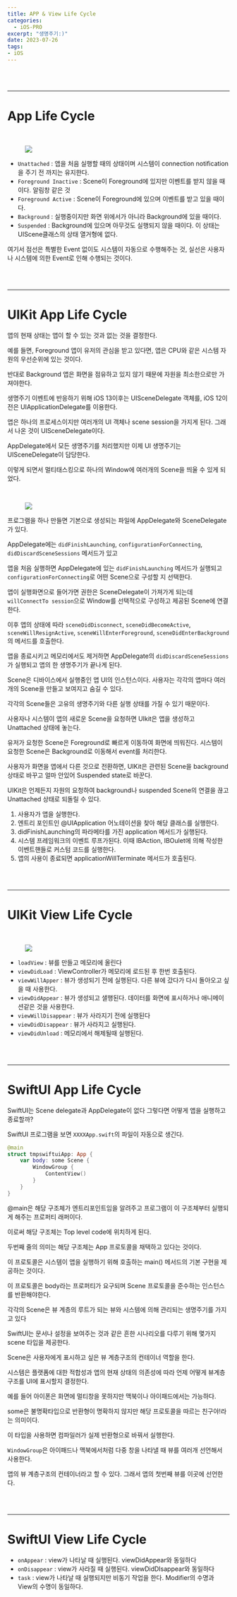 ```yaml
---
title: APP & View Life Cycle
categories:
  - iOS-PRO
excerpt: "생명주기:)"
date: 2023-07-26
tags:
- iOS
---
```




<br />
<br />

---

# App Life Cycle

<br />

<figure>
	<a href="https://github.com/dq-QQQ/dq-QQQ.github.io/assets/79088896/fa961b2a-4b21-4e9b-82ee-a86a0538b23d">
		<img src="https://github.com/dq-QQQ/dq-QQQ.github.io/assets/79088896/fa961b2a-4b21-4e9b-82ee-a86a0538b23d" class="w8" />
	</a>
</figure>

* `Unattached` : 앱을 처음 실행할 때의 상태이며 시스템이 connection notification을 주기 전 까지는 유지한다.
* `Foreground Inactive` : Scene이 Foreground에 있지만 이벤트를 받지 않을 때이다. 알림창 같은 것
* `Foreground Active` : Scene이 Foreground에 있으며 이벤트를 받고 있을 때이다.
* `Background` : 실행중이지만 화면 위에서가 아니라 Background에 있을 때이다.
* `Suspended` : Background에 있으며 아무것도 실행되지 않을 때이다. 이 상태는 UIScene클래스의 상태 열거형에 없다.

여기서 점선은 특별한 Event 없이도 시스템이 자동으로 수행해주는 것, 실선은 사용자나 시스템에 의한 Event로 인해 수행되는 것이다.


<br />
<br />

---

# UIKit App Life Cycle

앱의 현재 상태는 앱이 할 수 있는 것과 없는 것을 결정한다.

예를 들면, Foreground 앱이 유저의 관심을 받고 있다면, 앱은 CPU와 같은 시스템 자원의 우선순위에 있는 것이다.

반대로 Background 앱은 화면을 점유하고 있지 않기 때문에 자원을 최소한으로만 가져야한다.

생명주기 이벤트에 반응하기 위해 iOS 13이후는 UISceneDelegate 객체를, iOS 12이전은 UIApplicationDelegate를 이용한다.

앱은 하나의 프로세스이지만 여러개의 UI 객체나 scene session을 가지게 된다. 그래서 나온 것이 UISceneDelegate이다.

AppDelegate에서 모든 생명주기를 처리했지만 이제 UI 생명주기는 UISceneDelegate이 담당한다.

이렇게 되면서 멀티태스킹으로 하나의 Window에 여러개의 Scene을 띄울 수 있게 되었다.

<br />

<figure>
	<a href="https://github.com/dq-QQQ/dq-QQQ.github.io/assets/79088896/db2e823b-186e-4728-ad3c-373e5ebf76c5">
		<img src="https://github.com/dq-QQQ/dq-QQQ.github.io/assets/79088896/db2e823b-186e-4728-ad3c-373e5ebf76c5" class="w8" />
	</a>
</figure>

프로그램을 하나 만들면 기본으로 생성되는 파일에 AppDelegate와 SceneDelegate가 있다.

AppDelegate에는 `didFinishLaunching`, `configurationForConnecting`, `didDiscardSceneSessions` 메서드가 있고

앱을 처음 실행하면 AppDelegate에 있는 `didFinishLaunching` 메서드가 실행되고 `configurationForConnecting`로 어떤 Scene으로 구성할 지 선택한다.

앱이 실행화면으로 들어가면 권한은 SceneDelegate이 가져가게 되는데 `willConnectTo session`으로 Window를 선택적으로 구성하고 제공된 Scene에 연결한다.

이후 앱의 상태에 따라 `sceneDidDisconnect`, `sceneDidBecomeActive`, `sceneWillResignActive`, `sceneWillEnterForeground`, `sceneDidEnterBackground`의 메서드를 호출한다.

앱을 종료시키고 메모리에서도 제거하면 AppDelegate의 `didDiscardSceneSessions`가 실행되고 앱의 한 생명주기가 끝나게 된다.

Scene은 디바이스에서 실행중인 앱 UI의 인스턴스이다. 사용자는 각각의 앱마다 여러개의 Scene을 만들고 보여지고 숨길 수 있다.

각각의 Scene들은 고유의 생명주기와 다른 실행 상태를 가질 수 있기 때문이다.

사용자나 시스템이 앱의 새로운 Scene을 요청하면 UIkit은 앱을 생성하고 Unattached 상태에 놓는다.

유저가 요청한 Scene은 Foreground로 빠르게 이동하여 화면에 띄워진다. 시스템이 요청한 Scene은 Background로 이동해서 event를 처리한다.

사용자가 화면을 앱에서 다른 것으로 전환하면, UIKit은 관련된 Scene을 background 상태로 바꾸고 얼마 안있어 Suspended state로 바꾼다.

UIKit은 언제든지 자원의 요청하여 background나 suspended Scene의 연결을 끊고 Unattached 상태로 되돌릴 수 있다.

1. 사용자가 앱을 실행한다.
2. 엔트리 포인트인 @UIApplication 어노테이션을 찾아 해당 클래스를 실행한다.
3. didFinishLaunching의 파라메타를 가진 application 메서드가 실행된다.
4. 시스템 프레임워크의 이벤트 루프가된다. 이때 IBAction, IBOulet에 의해 작성한 이벤트핸들로 커스텀 코드를 실행한다.
5. 앱의 사용이 종료되면 applicationWillTerminate 메서드가 호출된다.

<br />
<br />

---

# UIKit View Life Cycle

<br />

<figure>
	<a href="https://github.com/dq-QQQ/dq-QQQ.github.io/assets/79088896/fa961b2a-4b21-4e9b-82ee-a86a0538b23d">
		<img src="https://github.com/dq-QQQ/dq-QQQ.github.io/assets/79088896/fa961b2a-4b21-4e9b-82ee-a86a0538b23d" class="w8" />
	</a>
</figure>

* `loadView` : 뷰를 만들고 메모리에 올린다
* `viewDidLoad` : ViewController가 메모리에 로드된 후 한번 호출된다.
* `viewWillApper` : 뷰가 생성되기 전에 실행된다. 다른 뷰에 갔다가 다시 돌아오고 싶을 때 사용한다.
* `viewDidAppear` : 뷰가 생성되고 샐행된다. 데이터를 화면에 표시하거나 애니메이션같은 것을 사용한다.
* `viewWillDisappear` : 뷰가 사라지기 전에 실행된다
* `viewDidDisappear` : 뷰가 사라지고 실행된다.
* `viewDidUnload` : 메모리에서 해제될때 실행된다.




<br />
<br />

---

# SwiftUI App Life Cycle

SwiftUI는 Scene delegate과 AppDelegate이 없다 그렇다면 어떻게 앱을 실행하고 종료할까?

SwiftUI 프로그램을 보면 `XXXXApp.swift`의 파일이 자동으로 생긴다.

```swift
@main
struct tmpswiftuiApp: App {
    var body: some Scene {
        WindowGroup {
            ContentView()
        }
    }
}
```

@main은 해당 구조체가 엔트리포인트임을 알려주고 프로그램이 이 구조체부터 실행되게 해주는 프로퍼티 래퍼이다.

이로써 해당 구조체는 Top level code에 위치하게 된다.

두번째 줄의 의미는 해당 구조체는 App 프로토콜을 채택하고 있다는 것이다. 

이 프로토콜은 시스템이 앱을 실행하기 위해 호출하는 main() 메서드의 기본 구현을 제공하는 것이다.

이 프로토콜은 body라는 프로퍼티가 요구되며 Scene 프로토콜을 준수하는 인스턴스를 반환해야한다.

각각의 Scene은 뷰 계층의 루트가 되는 뷰와 시스템에 의해 관리되는 생명주기를 가지고 있다

SwiftUI는 문서나 설정을 보여주는 것과 같은 흔한 시나리오를 다루기 위해 몇가지 scene 타입을 제공한다.

Scene은 사용자에게 표시하고 싶은 뷰 계층구조의 컨테이너 역할을 한다.

시스템은 플랫폼에 대한 적합성과 앱의 현재 상태의 의존성에 따라 언제 어떻게 뷰계층구조를 UI에 표시할지 결정한다.

예를 들어 아이폰은 화면에 멀티창을 못하지만 맥북이나 아이패드에서는 가능하다.

some은 불명확타입으로 반환형이 명확하지 않지만 해당 프로토콜을 따르는 친구야!라는 의미이다.

이 타입을 사용하면 컴파일러가 실제 반환형으로 바꿔서 실행한다.

`WindowGroup`은 아이패드나 맥북에서처럼 다중 창을 나타낼 때 뷰를 여러개 선언해서 사용한다.

앱의 뷰 계층구조의 컨테이너라고 할 수 있다. 그래서 앱의 첫번째 뷰를 이곳에 선언한다.

<br />
<br />

---

# SwiftUI View Life Cycle

* `onAppear` : view가 나타날 때 실행된다. viewDidAppear와 동일하다
* `onDisappear` : view가 사라질 때 실행된다. viewDidDIsappear와 동일하다
* `task` : view가 나타날 때 실행되지만 비동기 작업을 한다. Modifier의 수명과 View의 수명이 동일하다.

